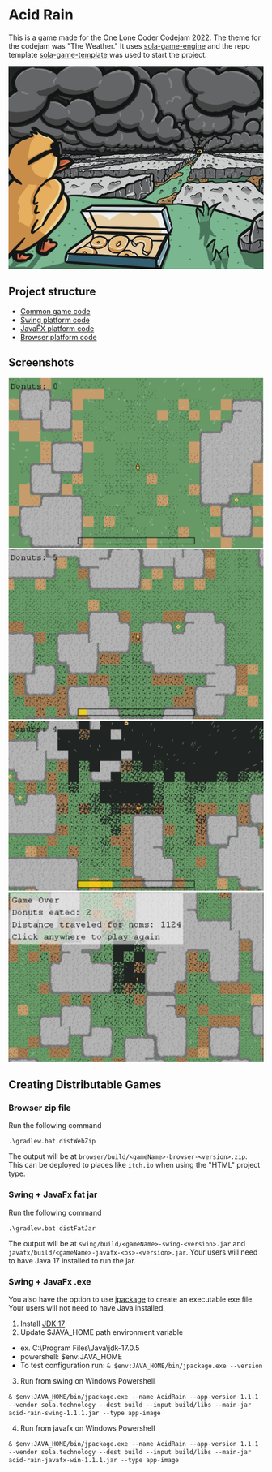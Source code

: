 # Acid Rain
This is a game made for the One Lone Coder Codejam 2022. The theme for the codejam was "The Weather."
It uses [sola-game-engine](https://github.com/iamdudeman/sola-game-engine) and the repo template [sola-game-template](https://github.com/iamdudeman/sola-game-template)
was used to start the project.

![Acid Rain cover art](images/cover_art.png)

## Project structure
* [Common game code](game/src)
* [Swing platform code](swing/src)
* [JavaFX platform code](javafx/src)
* [Browser platform code](browser/src)

## Screenshots
![Acid Rain screen shot new game](images/screenshot_0.png)
![Acid Rain screen shot first few donuts eated](images/screenshot_1.png)
![Acid Rain screen shot bad situation](images/screenshot_2.png)
![Acid Rain screen shot game over](images/screenshot_3.png)

## Creating Distributable Games
### Browser zip file
Run the following command
```shell
.\gradlew.bat distWebZip
```
The output will be at `browser/build/<gameName>-browser-<version>.zip`.
This can be deployed to places like `itch.io` when using the "HTML" project type.

### Swing + JavaFx fat jar
Run the following command
```shell
.\gradlew.bat distFatJar
```
The output will be at `swing/build/<gameName>-swing-<version>.jar` and `javafx/build/<gameName>-javafx-<os>-<version>.jar`.
Your users will need to have Java 17 installed to run the jar.

### Swing + JavaFx .exe
You also have the option to use [jpackage](
https://docs.oracle.com/en/java/javase/17/jpackage/packaging-overview.html) to create an executable exe file.
Your users will not need to have Java installed.

1. Install [JDK 17](https://www.oracle.com/java/technologies/javase/jdk17-archive-downloads.html)
2. Update $JAVA_HOME path environment variable
* ex. C:\Program Files\Java\jdk-17.0.5
* powershell: $env:JAVA_HOME
* To test configuration run: `& $env:JAVA_HOME/bin/jpackage.exe --version`
3. Run from swing on Windows Powershell
```shell
& $env:JAVA_HOME/bin/jpackage.exe --name AcidRain --app-version 1.1.1 --vendor sola.technology --dest build --input build/libs --main-jar acid-rain-swing-1.1.1.jar --type app-image
```
4. Run from javafx on Windows Powershell
```shell
& $env:JAVA_HOME/bin/jpackage.exe --name AcidRain --app-version 1.1.1 --vendor sola.technology --dest build --input build/libs --main-jar acid-rain-javafx-win-1.1.1.jar --type app-image
```
